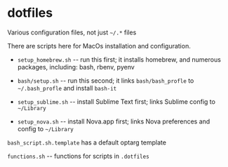 dotfiles
========

Various configuration files, not just `~/.*` files

There are scripts here for MacOs installation and configuration.

- `setup_homebrew.sh` -- run this first; it installs homebrew, and numerous
  packages, including: bash, rbenv, pyenv

- `bash/setup.sh` -- run this second; it links `bash/bash_profle` to 
  `~/.bash_profle` and install `bash-it`

- `setup_sublime.sh` -- install Sublime Text first; links Sublime config to 
  `~/Library`

- `setup_nova.sh` -- install Nova.app first; links Nova preferences and config
  to `~/Library`


`bash_script.sh.template` has a default optarg template

`functions.sh` -- functions for scripts in `.dotfiles`

